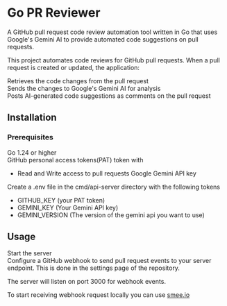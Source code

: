 # Go PR Reviewer

A GitHub pull request code review automation tool written in Go that uses Google's Gemini AI to provide automated code suggestions on pull requests.

This project automates code reviews for GitHub pull requests. When a pull request is created or updated, the application:

Retrieves the code changes from the pull request  
Sends the changes to Google's Gemini AI for analysis  
Posts AI-generated code suggestions as comments on the pull request

## Installation

### Prerequisites

Go 1.24 or higher  
GitHub personal access tokens(PAT) token with

- Read and Write access to pull requests
  Google Gemini API key

Create a .env file in the cmd/api-server directory with the following tokens

- GITHUB_KEY (your PAT token)
- GEMINI_KEY (Your Gemini API key)
- GEMINI_VERSION (The version of the gemini api you want to use)

## Usage

Start the server  
Configure a GitHub webhook to send pull request events to your server endpoint. This is done in the settings page of the repository.

The server will listen on port 3000 for webhook events.

To start receiving webhook request locally you can use [smee.io](https://smee.io/)
